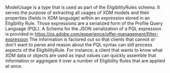 ModelUsage is a type that is used as part of the EligibilityRules schema. It serves the purpose of extracting all usages of XDM models and their properties (fields in XDM language) within an expression stored in an Eligibility Rule. Those expressions are a serialized form of the Profile Query Language (PQL). A Schema for the JSON serialization of a PQL expression is provided in https://ns.adobe.com/experience/offer-management/filter-expression 
The information is factored out so that clients that cannot or don't want to parse and reason about the PQL syntax can still process aspects of the EligibilityRule. For instance, a client that wants to know what XDM data or objects are used as input values can quickly assemble that information or aggregare it over a number of Eligibility Rules that are applied at once.
